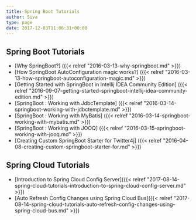 ```yaml
---
title: Spring Boot Tutorials
author: Siva
type: page
date: 2017-12-03T11:06:31+00:00
---
```


## Spring Boot Tutorials

* [Why SpringBoot?] ({{< relref "2016-03-13-why-springboot.md" >}})
* [How SpringBoot AutoConfiguration magic works?] ({{< relref "2016-03-13-how-springboot-autoconfiguration-magic.md" >}})
* [Getting Started with SpringBoot in Intellij IDEA Community Edition] ({{< relref "2016-09-07-getting-started-springboot-intellij-idea-community-edition.md" >}})
* [SpringBoot : Working with JdbcTemplate] ({{< relref "2016-03-14-springboot-working-with-jdbctemplate.md" >}})
* [SpringBoot : Working with MyBatis] ({{< relref "2016-03-14-springboot-working-with-mybatis.md" >}})
* [SpringBoot : Working with JOOQ] ({{< relref "2016-03-15-springboot-working-with-jooq.md" >}})
* [Creating Custom SpringBoot Starter for Twitter4j] ({{< relref "2016-04-08-creating-custom-springboot-starter-for.md" >}})

## Spring Cloud Tutorials

* [Introduction to Spring Cloud Config Server]({{< relref "2017-08-14-spring-cloud-tutorials-introduction-to-spring-cloud-config-server.md" >}}) 
* [Auto Refresh Config Changes using Spring Cloud Bus]({{< relref "2017-08-14-spring-cloud-tutorials-auto-refresh-config-changes-using-spring-cloud-bus.md" >}}) 
